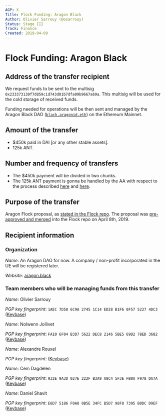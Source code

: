 ```yaml
---
AGP: X
Title: Flock Funding: Aragon Black
Author: Olivier Sarrouy (@osarrouy)
Status: Stage III
Track: Finance
Created: 2019-04-09
---
```


# Flock Funding: Aragon Black

## Address of the transfer recipient

We request funds to be sent to the multisig `0x233373130f7d859c1d743d01b7dfa09b9667a69a`. This multisig will be used for the cold storage of received funds.

Funding needed for operations will be then sent and managed by the Aragon Black DAO ([`black.aragonid.eth`](https://mainnet.aragon.org/#/black.aragonid.eth/)) on the Ethereum Mainnet.

## Amount of the transfer

- \$450k paid in DAI [or any other stable assets].
- 125k ANT.

## Number and frequency of transfers

- The \$450k payment will be divided in two chunks.
- The 125k ANT payment is gonna be handled by the AA with respect to the process described [here](https://github.com/aragon/flock/pull/7#issuecomment-480275930) and [here](https://github.com/aragon/flock/pull/7#issuecomment-481013524).

## Purpose of the transfer

Aragon Flock proposal, as [stated in the Flock repo](https://github.com/aragon/flock/blob/master/teams/Aragon%20Black/2019%20-%20Q3%20%26%20Q4.md). The proposal was [pre-approved and merged](https://github.com/aragon/flock/pull/7) into the Flock repo on April 8th, 2019.

## Recipient information

### Organization

_Name_: An Aragon DAO for now. A company / non-profit incorporated in the UE will be registered later.

_Website_: [aragon.black](https://aragon.black)

### Team members who will be managing funds from this transfer

_Name_: Olivier Sarrouy

_PGP key fingerprint_: `1AEC 7D58 6C9A 2745 1C14 ED28 B1F6 0F57 5227 4DC3` ([Keybase](https://keybase.io/osarrouy))

_Name_: Nolwenn Jollivet

_PGP key fingerprint_: `FA10 6F04 B3D7 5622 DEC8 2146 5BE5 69D2 78ED 3682` ([Keybase](https://keybase.io/nunjollivet))

_Name_: Alexandre Rouxel

_PGP key fingerprint_: ([Keybase](https://keybase.io/alexandrerouxel))

_Name_: Cem Dagdelen

_PGP key fingerprint_: `932E 9A3D 027E 222F B3A9 A8C4 5F3E FB0A F978 DA7A` ([Keybase](https://keybase.io/cemfd))

_Name_: Daniel Shavit

_PGP key fingerprint_: `E6D7 5186 F0A8 0B5E 34FC B5D7 98F8 7395 B0DC D9EF` ([Keybase](https://keybase.io/cryptodani))

